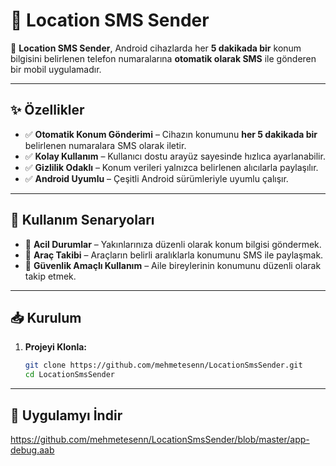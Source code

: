 # 📍 Location SMS Sender  

📡 **Location SMS Sender**, Android cihazlarda her **5 dakikada bir** konum bilgisini belirlenen telefon numaralarına **otomatik olarak SMS** ile gönderen bir mobil uygulamadır.  

---

## ✨ Özellikler  

- ✅ **Otomatik Konum Gönderimi** – Cihazın konumunu **her 5 dakikada bir** belirlenen numaralara SMS olarak iletir.  
- ✅ **Kolay Kullanım** – Kullanıcı dostu arayüz sayesinde hızlıca ayarlanabilir.  
- ✅ **Gizlilik Odaklı** – Konum verileri yalnızca belirlenen alıcılarla paylaşılır.  
- ✅ **Android Uyumlu** – Çeşitli Android sürümleriyle uyumlu çalışır.  

---

## 🚀 Kullanım Senaryoları  

- 📌 **Acil Durumlar** – Yakınlarınıza düzenli olarak konum bilgisi göndermek.  
- 📌 **Araç Takibi** – Araçların belirli aralıklarla konumunu SMS ile paylaşmak.  
- 📌 **Güvenlik Amaçlı Kullanım** – Aile bireylerinin konumunu düzenli olarak takip etmek.  

---

## 📥 Kurulum  

1. **Projeyi Klonla:**  
   ```bash
   git clone https://github.com/mehmetesenn/LocationSmsSender.git
   cd LocationSmsSender
   
---
## 📲 Uygulamyı İndir
https://github.com/mehmetesenn/LocationSmsSender/blob/master/app-debug.aab
